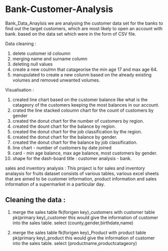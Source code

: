 # Bank-Customer-Analysis

Bank_Data_Anaylsis
   we are analysing the customer data set for the banks to find out the target customers, which are most likely to open an account with bank. based on the data set which were in the form of CSV file.

Data cleaning :

1. delete customer id coloumn
2. merging name and surname column
3. deleting null values
4. create a new coulmn that catageorise the min age 17  and max age 64.
5. manupulated to create a new colunm based on the already existing volumes and removed unwanted volumes.

Visualisation :

1. created line chart based on the customer balance like what is the catageory of the customers keeping the most balances in our account.
2. crated the line stacked coloumn chart for the count of customers by gender
3. created the donut chart for the number of customers by region.
4. created the dount chart for the balance by region.
5. created the donut chart for the job classification by the region.
6. created the donut chart for the balance by gender.
7. created the donut chart for the balance by job classification.
8. line chart - number of customers by date joined
9. card - min age balance, max age balance, most customers by gender.
10. shape for the dash-board title : customer analysis - bank.

sales and inventory analysis :
   This  project is for sales and inventory analaysis for fruits dataset consists of various tables, various excel sheets that are aimed to be customer information, product information and sales information of a supermarket in a particular day.

Cleaning the data : 
-
1. merge the sales table fk(forigen key)_customers with customer table pk(primary key)_customer this would give the information of customer into the sales table. select (county,gender,birthdate,name)

2. merge the sales table fk(forigen key)_Product with product table pk(primary key)_product this would give the information of customer into the sales table. select (productname,productcatageory)
